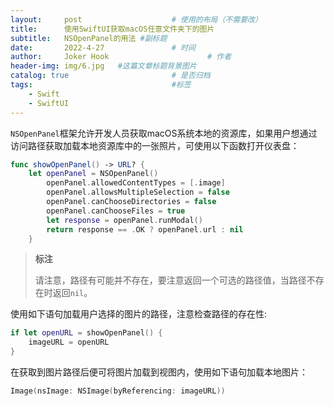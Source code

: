 ```yaml
---
layout:     post   				    # 使用的布局（不需要改）
title:      使用SwiftUI获取macOS任意文件夹下的图片
subtitle:   NSOpenPanel的用法 #副标题
date:       2022-4-27 				# 时间
author:     Joker Hook 						# 作者
header-img: img/6.jpg 	#这篇文章标题背景图片
catalog: true 						# 是否归档
tags:								#标签
    - Swift
    - SwiftUI
---
```


`NSOpenPanel`框架允许开发人员获取macOS系统本地的资源库，如果用户想通过访问路径获取加载本地资源库中的一张照片，可使用以下函数打开仪表盘：
```swift
func showOpenPanel() -> URL? {
    let openPanel = NSOpenPanel()
        openPanel.allowedContentTypes = [.image]
        openPanel.allowsMultipleSelection = false
        openPanel.canChooseDirectories = false
        openPanel.canChooseFiles = true
        let response = openPanel.runModal()
        return response == .OK ? openPanel.url : nil
    }
```

> **标注**
>
> 请注意，路径有可能并不存在，要注意返回一个可选的路径值，当路径不存在时返回`nil`。

使用如下语句加载用户选择的图片的路径，注意检查路径的存在性:
```swift
if let openURL = showOpenPanel() {
    imageURL = openURL
}
```

在获取到图片路径后便可将图片加载到视图内，使用如下语句加载本地图片：
```swift
Image(nsImage: NSImage(byReferencing: imageURL))
```

